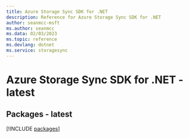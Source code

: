 ```yaml
---
title: Azure Storage Sync SDK for .NET
description: Reference for Azure Storage Sync SDK for .NET
author: seanmcc-msft
ms.author: seanmcc
ms.data: 02/03/2023
ms.topic: reference
ms.devlang: dotnet
ms.service: storagesync
---
```

# Azure Storage Sync SDK for .NET - latest
## Packages - latest
[!INCLUDE [packages](storage-sync-index.md)]